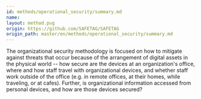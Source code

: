 ```yaml
---
id: methods/operational_security/summary.md
name: 
layout: method.pug
origin: https://github.com/SAFETAG/SAFETAG
origin_path: master/en/methods/operational_security/summary.md
---
```


The organizational security methodology is focused on how to mitigate against threats that occur because of the arrangement of digital assets in the physical world -- how secure are the devices at an organization's office, where and how staff travel with organizational devices, and whether staff work outside of the office (e.g. in remote offices, at their homes, while traveling, or at cafes).  Further, is organizational information accessed from personal devices, and how are those devices secured?


